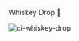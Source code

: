 Whiskey Drop 🥃

![ci-whiskey-drop](https://user-images.githubusercontent.com/72462399/98395575-5cba7f80-2054-11eb-9ef0-55a68596c729.png)